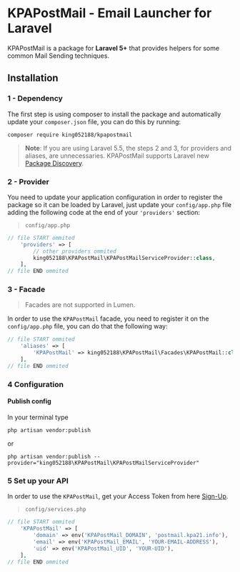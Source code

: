 # KPAPostMail - Email Launcher for Laravel

KPAPostMail is a package for **Laravel 5+** that provides helpers for some common Mail Sending techniques.

## Installation
### 1 - Dependency
The first step is using composer to install the package and automatically update your `composer.json` file, you can do this by running:
```shell
composer require king052188/kpapostmail
```
> **Note**: If you are using Laravel 5.5, the steps 2 and 3, for providers and aliases, are unnecessaries. KPAPostMail supports Laravel new [Package Discovery](https://laravel.com/docs/5.5/packages#package-discovery).

### 2 - Provider
You need to update your application configuration in order to register the package so it can be loaded by Laravel, just update your `config/app.php` file adding the following code at the end of your `'providers'` section:

> `config/app.php`

```php
// file START ommited
    'providers' => [
        // other providers ommited
        king052188\KPAPostMail\KPAPostMailServiceProvider::class,
    ],
// file END ommited
```

### 3 - Facade

> Facades are not supported in Lumen.

In order to use the `KPAPostMail` facade, you need to register it on the `config/app.php` file, you can do that the following way:

```php
// file START ommited
    'aliases' => [
        'KPAPostMail' => king052188\KPAPostMail\Facades\KPAPostMail::class,
    ],
// file END ommited
```

### 4 Configuration

#### Publish config

In your terminal type
```shell
php artisan vendor:publish
```
or
```shell
php artisan vendor:publish --provider="king052188\KPAPostMail\KPAPostMailServiceProvider"
```

### 5 Set up your API

In order to use the `KPAPostMail`, get your Access Token from here [Sign-Up](https://postmail.kpa.ph).

> `config/services.php`

```php
// file START ommited
    'KPAPostMail' => [
        'domain' => env('KPAPostMail_DOMAIN', 'postmail.kpa21.info'),
        'email' => env('KPAPostMail_EMAIL', 'YOUR-EMAIL-ADDRESS'),
        'uid' => env('KPAPostMail_UID', 'YOUR-UID'),
    ],
// file END ommited
```